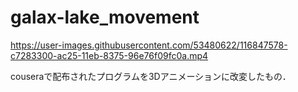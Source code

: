 # galax-lake_movement


https://user-images.githubusercontent.com/53480622/116847578-c7283300-ac25-11eb-8375-96e76f09fc0a.mp4



couseraで配布されたプログラムを3Dアニメーションに改変したもの．
